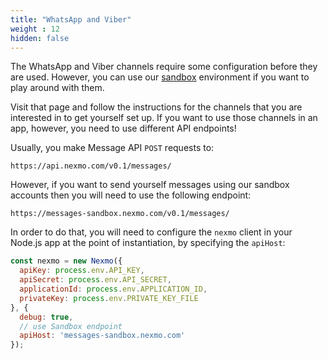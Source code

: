 ```yaml
---
title: "WhatsApp and Viber"
weight : 12
hidden: false
---
```


The WhatsApp and Viber channels require some configuration before they are used. However, you can use our [sandbox](https://dashboard.nexmo.com/messages/sandbox) environment if you want to play around with them.

Visit that page and follow the instructions for the channels that you are interested in to get yourself set up. If you want to use those channels in an app, however, you need to use different API endpoints!

Usually, you make Message API `POST` requests to:

`https://api.nexmo.com/v0.1/messages/`

However, if you want to send yourself messages using our sandbox accounts then you will need to use the following endpoint:

`https://messages-sandbox.nexmo.com/v0.1/messages/`

In order to do that, you will need to configure the `nexmo` client in your Node.js app at the point of instantiation, by specifying the `apiHost`:

```javascript
const nexmo = new Nexmo({
  apiKey: process.env.API_KEY,
  apiSecret: process.env.API_SECRET,
  applicationId: process.env.APPLICATION_ID,
  privateKey: process.env.PRIVATE_KEY_FILE
}, {
  debug: true,
  // use Sandbox endpoint
  apiHost: 'messages-sandbox.nexmo.com'
});
```